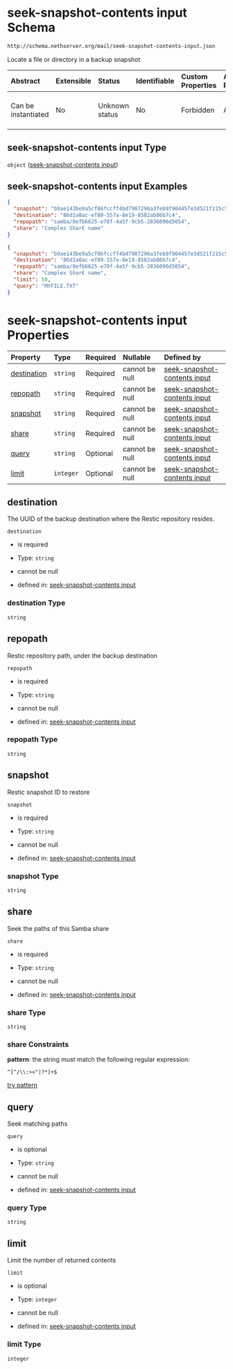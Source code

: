 # seek-snapshot-contents input Schema

```txt
http://schema.nethserver.org/mail/seek-snapshot-contents-input.json
```

Locate a file or directory in a backup snapshot

| Abstract            | Extensible | Status         | Identifiable | Custom Properties | Additional Properties | Access Restrictions | Defined In                                                                                         |
| :------------------ | :--------- | :------------- | :----------- | :---------------- | :-------------------- | :------------------ | :------------------------------------------------------------------------------------------------- |
| Can be instantiated | No         | Unknown status | No           | Forbidden         | Allowed               | none                | [seek-snapshot-contents-input.json](mail/seek-snapshot-contents-input.json "open original schema") |

## seek-snapshot-contents input Type

`object` ([seek-snapshot-contents input](seek-snapshot-contents-input.md))

## seek-snapshot-contents input Examples

```json
{
  "snapshot": "b9ae143be9a5cf86fccff4bd7907296a3feb9f904457e3d521f215c5445cdac7",
  "destination": "86d1a8ac-ef89-557a-8e19-8582ab86b7c4",
  "repopath": "samba/8efb6625-e70f-4a5f-9cb5-2836096d5054",
  "share": "Complex Shar€ name"
}
```

```json
{
  "snapshot": "b9ae143be9a5cf86fccff4bd7907296a3feb9f904457e3d521f215c5445cdac7",
  "destination": "86d1a8ac-ef89-557a-8e19-8582ab86b7c4",
  "repopath": "samba/8efb6625-e70f-4a5f-9cb5-2836096d5054",
  "share": "Complex Shar€ name",
  "limit": 50,
  "query": "MYFILE.TXT"
}
```

# seek-snapshot-contents input Properties

| Property                    | Type      | Required | Nullable       | Defined by                                                                                                                                                                           |
| :-------------------------- | :-------- | :------- | :------------- | :----------------------------------------------------------------------------------------------------------------------------------------------------------------------------------- |
| [destination](#destination) | `string`  | Required | cannot be null | [seek-snapshot-contents input](seek-snapshot-contents-input-properties-destination.md "http://schema.nethserver.org/mail/seek-snapshot-contents-input.json#/properties/destination") |
| [repopath](#repopath)       | `string`  | Required | cannot be null | [seek-snapshot-contents input](seek-snapshot-contents-input-properties-repopath.md "http://schema.nethserver.org/mail/seek-snapshot-contents-input.json#/properties/repopath")       |
| [snapshot](#snapshot)       | `string`  | Required | cannot be null | [seek-snapshot-contents input](seek-snapshot-contents-input-properties-snapshot.md "http://schema.nethserver.org/mail/seek-snapshot-contents-input.json#/properties/snapshot")       |
| [share](#share)             | `string`  | Required | cannot be null | [seek-snapshot-contents input](seek-snapshot-contents-input-properties-share.md "http://schema.nethserver.org/mail/seek-snapshot-contents-input.json#/properties/share")             |
| [query](#query)             | `string`  | Optional | cannot be null | [seek-snapshot-contents input](seek-snapshot-contents-input-properties-query.md "http://schema.nethserver.org/mail/seek-snapshot-contents-input.json#/properties/query")             |
| [limit](#limit)             | `integer` | Optional | cannot be null | [seek-snapshot-contents input](seek-snapshot-contents-input-properties-limit.md "http://schema.nethserver.org/mail/seek-snapshot-contents-input.json#/properties/limit")             |

## destination

The UUID of the backup destination where the Restic repository resides.

`destination`

* is required

* Type: `string`

* cannot be null

* defined in: [seek-snapshot-contents input](seek-snapshot-contents-input-properties-destination.md "http://schema.nethserver.org/mail/seek-snapshot-contents-input.json#/properties/destination")

### destination Type

`string`

## repopath

Restic repository path, under the backup destination

`repopath`

* is required

* Type: `string`

* cannot be null

* defined in: [seek-snapshot-contents input](seek-snapshot-contents-input-properties-repopath.md "http://schema.nethserver.org/mail/seek-snapshot-contents-input.json#/properties/repopath")

### repopath Type

`string`

## snapshot

Restic snapshot ID to restore

`snapshot`

* is required

* Type: `string`

* cannot be null

* defined in: [seek-snapshot-contents input](seek-snapshot-contents-input-properties-snapshot.md "http://schema.nethserver.org/mail/seek-snapshot-contents-input.json#/properties/snapshot")

### snapshot Type

`string`

## share

Seek the paths of this Samba share

`share`

* is required

* Type: `string`

* cannot be null

* defined in: [seek-snapshot-contents input](seek-snapshot-contents-input-properties-share.md "http://schema.nethserver.org/mail/seek-snapshot-contents-input.json#/properties/share")

### share Type

`string`

### share Constraints

**pattern**: the string must match the following regular expression:&#x20;

```regexp
^[^/\\:><"|?*]+$
```

[try pattern](https://regexr.com/?expression=%5E%5B%5E%2F%5C%5C%3A%3E%3C%22%7C%3F*%5D%2B%24 "try regular expression with regexr.com")

## query

Seek matching paths

`query`

* is optional

* Type: `string`

* cannot be null

* defined in: [seek-snapshot-contents input](seek-snapshot-contents-input-properties-query.md "http://schema.nethserver.org/mail/seek-snapshot-contents-input.json#/properties/query")

### query Type

`string`

## limit

Limit the number of returned contents

`limit`

* is optional

* Type: `integer`

* cannot be null

* defined in: [seek-snapshot-contents input](seek-snapshot-contents-input-properties-limit.md "http://schema.nethserver.org/mail/seek-snapshot-contents-input.json#/properties/limit")

### limit Type

`integer`
